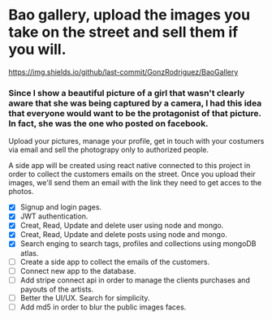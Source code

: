 # Bao gallery, upload the images you take on the street and sell them if you will.
https://img.shields.io/github/last-commit/GonzRodriguez/BaoGallery

### Since I show a beautiful picture of a girl that wasn't clearly aware that she was being captured by a camera, I had this idea that everyone would want to be the protagonist of that picture. In fact, she was the one who posted on facebook. 

Upload your pictures, manage your profile, get in touch with your costumers via email and sell the photograpy only to authorized people. 

A side app will be created using react native connected to this project in order to collect the customers emails on the street. Once you upload their images, we'll send them an email with the link they need to get acces to the photos. 

- [x] Signup and login pages.
- [x] JWT authentication.
- [x] Creat, Read, Update and delete user using node and mongo.
- [x] Creat, Read, Update and delete posts using node and mongo.
- [x] Search enging to search tags, profiles and collections using mongoDB atlas.
- [ ] Create a side app to collect the emails of the customers.
- [ ] Connect new app to the database.
- [ ] Add stripe connect api in order to manage the clients purchases and payouts of the artists.
- [ ] Better the UI/UX. Search for simplicity.
- [ ] Add md5 in order to blur the public images faces.
